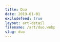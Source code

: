 ```yaml
---
title: Duo
date: 2019-01-01
excludefeed: true
layout: art-detail
filename: /art/duo.webp
slug: duo
---
```

